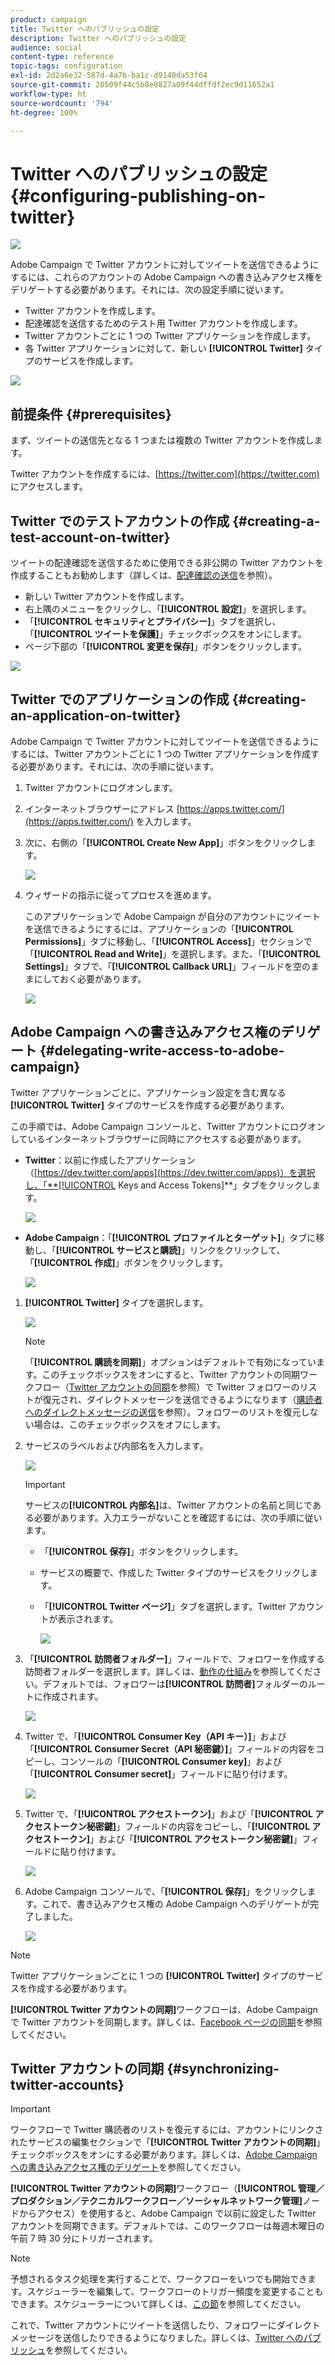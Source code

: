 ```yaml
---
product: campaign
title: Twitter へのパブリッシュの設定
description: Twitter へのパブリッシュの設定
audience: social
content-type: reference
topic-tags: configuration
exl-id: 2d2a6e32-587d-4a7b-ba1c-d9140da53f64
source-git-commit: 20509f44c5b8e0827a09f44dffdf2ec9d11652a1
workflow-type: ht
source-wordcount: '794'
ht-degree: 100%

---
```


# Twitter へのパブリッシュの設定{#configuring-publishing-on-twitter}

![](../../assets/v7-only.svg)

Adobe Campaign で Twitter アカウントに対してツイートを送信できるようにするには、これらのアカウントの Adobe Campaign への書き込みアクセス権をデリゲートする必要があります。それには、次の設定手順に従います。

* Twitter アカウントを作成します。
* 配達確認を送信するためのテスト用 Twitter アカウントを作成します。
* Twitter アカウントごとに 1 つの Twitter アプリケーションを作成します。
* 各 Twitter アプリケーションに対して、新しい **[!UICONTROL Twitter]** タイプのサービスを作成します。

![](assets/social_diagram_twitter_service.png)

## 前提条件 {#prerequisites}

まず、ツイートの送信先となる 1 つまたは複数の Twitter アカウントを作成します。

Twitter アカウントを作成するには、[https://twitter.com](https://twitter.com) にアクセスします。

## Twitter でのテストアカウントの作成 {#creating-a-test-account-on-twitter}

ツイートの配達確認を送信するために使用できる非公開の Twitter アカウントを作成することもお勧めします（詳しくは、[配達確認の送信](../../social/using/publishing-on-twitter.md#sending-the-proof)を参照）。

* 新しい Twitter アカウントを作成します。
* 右上隅のメニューをクリックし、「**[!UICONTROL 設定]**」を選択します。
* 「**[!UICONTROL セキュリティとプライバシー]**」タブを選択し、「**[!UICONTROL ツイートを保護]**」チェックボックスをオンにします。
* ページ下部の「**[!UICONTROL 変更を保存]**」ボタンをクリックします。

![](assets/social_twitter_test_page.png)

## Twitter でのアプリケーションの作成 {#creating-an-application-on-twitter}

Adobe Campaign で Twitter アカウントに対してツイートを送信できるようにするには、Twitter アカウントごとに 1 つの Twitter アプリケーションを作成する必要があります。それには、次の手順に従います。

1. Twitter アカウントにログオンします。
1. インターネットブラウザーにアドレス [https://apps.twitter.com/](https://apps.twitter.com/) を入力します。
1. 次に、右側の「**[!UICONTROL Create New App]**」ボタンをクリックします。

   ![](assets/social_create_twitter_app_001.png)

1. ウィザードの指示に従ってプロセスを進めます。

   このアプリケーションで Adobe Campaign が自分のアカウントにツイートを送信できるようにするには、アプリケーションの「**[!UICONTROL Permissions]**」タブに移動し、「**[!UICONTROL Access]**」セクションで「**[!UICONTROL Read and Write]**」を選択します。また、「**[!UICONTROL Settings]**」タブで、「**[!UICONTROL Callback URL]**」フィールドを空のままにしておく必要があります。

   ![](assets/social_create_twitter_app_002.png)

## Adobe Campaign への書き込みアクセス権のデリゲート {#delegating-write-access-to-adobe-campaign}

Twitter アプリケーションごとに、アプリケーション設定を含む異なる **[!UICONTROL Twitter]** タイプのサービスを作成する必要があります。

この手順では、Adobe Campaign コンソールと、Twitter アカウントにログオンしているインターネットブラウザーに同時にアクセスする必要があります。

* **Twitter**：以前に作成したアプリケーション（[https://dev.twitter.com/apps](https://dev.twitter.com/apps)）を選択し、「**[!UICONTROL Keys and Access Tokens]**」タブをクリックします。

   ![](assets/social_twitter_service_002.png)

* **Adobe Campaign**：「**[!UICONTROL プロファイルとターゲット]**」タブに移動し、「**[!UICONTROL サービスと購読]**」リンクをクリックして、「**[!UICONTROL 作成]**」ボタンをクリックします。

   ![](assets/social_twitter_service_007.png)

1. **[!UICONTROL Twitter]** タイプを選択します。

   ![](assets/social_twitter_service_008.png)

   >[!NOTE]
   >
   >「**[!UICONTROL 購読を同期]**」オプションはデフォルトで有効になっています。このチェックボックスをオンにすると、Twitter アカウントの同期ワークフロー（[Twitter アカウントの同期](#synchronizing-twitter-accounts)を参照）で Twitter フォロワーのリストが復元され、ダイレクトメッセージを送信できるようになります（[購読者へのダイレクトメッセージの送信](../../social/using/publishing-on-twitter.md#sending-direct-messages-to-subscribers)を参照）。フォロワーのリストを復元しない場合は、このチェックボックスをオフにします。

1. サービスのラベルおよび内部名を入力します。

   ![](assets/social_twitter_service_009.png)

   >[!IMPORTANT]
   >
   >サービスの&#x200B;**[!UICONTROL 内部名]**&#x200B;は、Twitter アカウントの名前と同じである必要があります。入力エラーがないことを確認するには、次の手順に従います。

   * 「**[!UICONTROL 保存]**」ボタンをクリックします。
   * サービスの概要で、作成した Twitter タイプのサービスをクリックします。
   * 「**[!UICONTROL Twitter ページ]**」タブを選択します。Twitter アカウントが表示されます。

      ![](assets/social_twitter_service_010.png)

1. 「**[!UICONTROL 訪問者フォルダー]**」フィールドで、フォロワーを作成する訪問者フォルダーを選択します。詳しくは、[動作の仕組み](../../social/using/publishing-on-twitter.md#operating-principle)を参照してください。デフォルトでは、フォロワーは&#x200B;**[!UICONTROL 訪問者]**&#x200B;フォルダーのルートに作成されます。

   ![](assets/social_twitter_service_010_b.png)

1. Twitter で、「**[!UICONTROL Consumer Key（API キー）]**」および「**[!UICONTROL Consumer Secret（API 秘密鍵）]**」フィールドの内容をコピーし、コンソールの「**[!UICONTROL Consumer key]**」および「**[!UICONTROL Consumer secret]**」フィールドに貼り付けます。

   ![](assets/social_twitter_service_012.png)

1. Twitter で、「**[!UICONTROL アクセストークン]**」および「**[!UICONTROL アクセストークン秘密鍵]**」フィールドの内容をコピーし、「**[!UICONTROL アクセストークン]**」および「**[!UICONTROL アクセストークン秘密鍵]**」フィールドに貼り付けます。

   ![](assets/social_twitter_service_013.png)

1. Adobe Campaign コンソールで、「**[!UICONTROL 保存]**」をクリックします。これで、書き込みアクセス権の Adobe Campaign へのデリゲートが完了しました。

   ![](assets/social_twitter_service_014.png)

>[!NOTE]
>
>Twitter アプリケーションごとに 1 つの **[!UICONTROL Twitter]** タイプのサービスを作成する必要があります。

**[!UICONTROL Twitter アカウントの同期]**&#x200B;ワークフローは、Adobe Campaign で Twitter アカウントを同期します。詳しくは、[Facebook ページの同期](../../social/using/publishing-on-facebook-walls.md#synchronizing-facebook-pages)を参照してください。

## Twitter アカウントの同期 {#synchronizing-twitter-accounts}

>[!IMPORTANT]
>
>ワークフローで Twitter 購読者のリストを復元するには、アカウントにリンクされたサービスの編集セクションで「**[!UICONTROL Twitter アカウントの同期]**」チェックボックスをオンにする必要があります。詳しくは、[Adobe Campaign への書き込みアクセス権のデリゲート](#delegating-write-access-to-adobe-campaign)を参照してください。

**[!UICONTROL Twitter アカウントの同期]**&#x200B;ワークフロー（**[!UICONTROL 管理／プロダクション／テクニカルワークフロー／ソーシャルネットワーク管理]**&#x200B;ノードからアクセス）を使用すると、Adobe Campaign で以前に設定した Twitter アカウントを同期できます。デフォルトでは、このワークフローは毎週木曜日の午前 7 時 30 分にトリガーされます。

>[!NOTE]
>
>予想されるタスク処理を実行することで、ワークフローをいつでも開始できます。スケジューラーを編集して、ワークフローのトリガー頻度を変更することもできます。スケジューラーについて詳しくは、[この節](../../workflow/using/scheduler.md)を参照してください。

これで、Twitter アカウントにツイートを送信したり、フォロワーにダイレクトメッセージを送信したりできるようになりました。詳しくは、[Twitter へのパブリッシュ](../../social/using/publishing-on-twitter.md)を参照してください。
